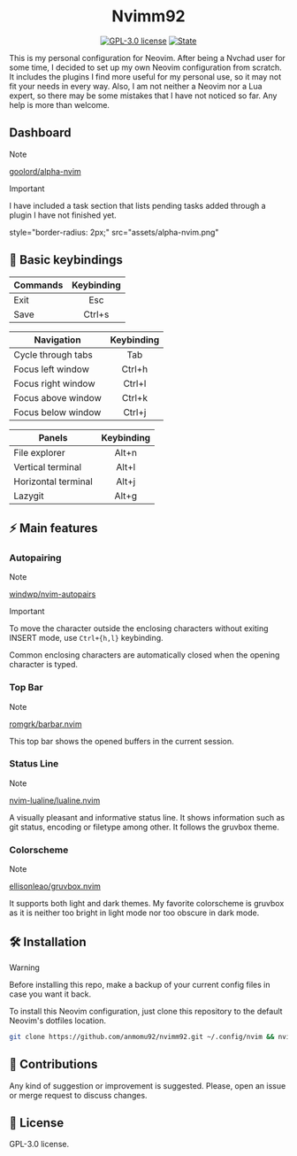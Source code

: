 <h1 align="center">Nvimm92</h1>

<div align="center">

[![GPL-3.0 license](https://img.shields.io/badge/License-GPLv3-blue.svg?style=flat-square)](LICENSE)
[![State](https://img.shields.io/badge/State-active-brightgreen?style=flat-square)]()

</div>

This is my personal configuration for Neovim. After being a Nvchad user for some time, I decided to set up my own Neovim configuration from scratch. It includes the plugins I find more useful for my personal use, so it may not fit your needs in every way. Also, I am not neither a Neovim nor a Lua expert, so there may be some mistakes that I have not noticed so far. Any help is more than welcome. 

## Dashboard
> [!NOTE]
> [goolord/alpha-nvim](https://github.com/goolord/alpha-nvim)

> [!IMPORTANT]
> I have included a task section that lists pending tasks added through a plugin I have not finished yet.

<img>style="border-radius: 2px;" src="assets/alpha-nvim.png"</img>

## 🧭 Basic keybindings
| Commands | Keybinding | 
| -------- | :--------: |
| Exit | Esc |
| Save | Ctrl+s |

| Navigation | Keybinding |
| ---------- | :----------: |
| Cycle through tabs | Tab |
| Focus left window | Ctrl+h | 
| Focus right window | Ctrl+l | 
| Focus above window | Ctrl+k | 
| Focus below window | Ctrl+j | 

| Panels | Keybinding |
| ------ | :----------: |
| File explorer | Alt+n |
| Vertical terminal | Alt+l |
| Horizontal terminal | Alt+j |
| Lazygit | Alt+g |



## ⚡ Main features

### Autopairing
> [!NOTE]
> [windwp/nvim-autopairs](https://github.com/windwp/nvim-autopairs)

> [!IMPORTANT]
> To move the character outside the enclosing characters without exiting INSERT mode, use `Ctrl+{h,l}` keybinding.

Common enclosing characters are automatically closed when the opening character is typed.

### Top Bar
> [!NOTE]
> [romgrk/barbar.nvim](https://github.com/romgrk/barbar.nvim)

This top bar shows the opened buffers in the current session.

### Status Line
> [!NOTE]
> [nvim-lualine/lualine.nvim](https://github.com/nvim-lualine/lualine.nvim)

A visually pleasant and informative status line. It shows information such as git status, encoding or filetype among other. It follows the gruvbox theme.

### Colorscheme
> [!NOTE]
> [ellisonleao/gruvbox.nvim](https://github.com/ellisonleao/gruvbox.nvim)

It supports both light and dark themes. My favorite colorscheme is gruvbox as it is neither too bright in light mode nor too obscure in dark mode.


## 🛠️ Installation

> [!WARNING]
> Before installing this repo, make a backup of your current config files in case you want it back.

To install this Neovim configuration, just clone this repository to the default Neovim's dotfiles location.

```bash
git clone https://github.com/anmomu92/nvimm92.git ~/.config/nvim && nvim
```

## 🤝 Contributions

Any kind of suggestion or improvement is suggested. Please, open an issue or merge request to discuss changes.

## 📜 License

GPL-3.0 license.
